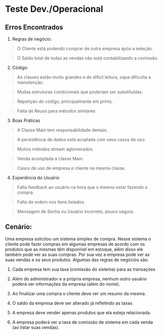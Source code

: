 # Teste Dev./Operacional

## Erros Encontrados

1. Regras de negócio:
> O Cliente está podendo comprar de outra empresa após a seleção.

> O Saldo total de todas as vendas não está contabilizando a comissão.

2. Código:
> As classes estão muito grandes e de difícil leitura, oque dificulta a manutenção.

> Muitas estruturas condicionais que poderiam ser substituídas.

> Repetição de código, principalmente em prints.

> Falta de Reuso para métodos similares

3. Boas Práticas
> A Classe Main tem responsabilidade demais.

> A persistência de dados está acoplada com seus casos de uso.

> Muitos métodos stream aglomerados.

> Venda acomplada a classe Main.

> Casos de uso de empresa e cliente na mesma classe.

4. Experiência do Usuário
> Falta feedback ao usuário na hora que o mesmo estar fazendo a compra.

> Falta de ordem nos itens listados.

> Mensagem de Senha ou Usuário incorreto, pouco segura.


## Cenário:

Uma empresa solicitou um sistema simples de compra. Nesse sistema o cliente pode fazer compras em algumas empresas de acordo com os produtos que as mesmas têm disponível em estoque, além disso ele também pode ver as suas compras. Por sua vez a empresa pode ver as suas vendas e os seus produtos.
Algumas das regras de negócios são:

1. Cada empresa tem sua taxa (comissão do sistema) para as transações
2. Além do administrador e a própria empresa, nenhum outro usuário poderá ver informações da empresa (além do nome).

3. Ao finalizar uma compra o cliente deve ver um resumo da mesma.

4. O saldo da empresa deve ser alterado já refletindo as taxas

5. A empresa deve vender apenas produtos que ela esteja relacionada.

6. A empresa poderá ver a taxa de comissão de sistema em cada venda (ao listar suas vendas).
